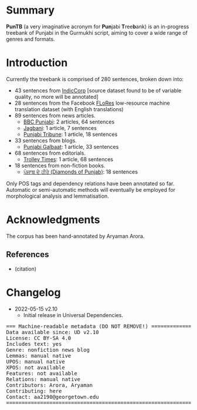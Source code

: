 # Summary
**PunTB** (a very imaginative acronym for **Pun**jabi **T**ree**b**ank) is an in-progress treebank of Punjabi in the Gurmukhi script, aiming to cover a wide range of genres and formats.


# Introduction
Currently the treebank is comprised of 280 sentences, broken down into:

- 43 sentences from [IndicCorp](https://indicnlp.ai4bharat.org/corpora/) [source dataset found to be of variable quality, no more will be annotated]
- 28 sentences from the Facebook [FLoRes](https://ai.facebook.com/tools/flores/) low-resource machine translation dataset (with English translations)
- 89 sentences from news articles.
  - [BBC Punjabi](https://bbc.com/punjabi): 2 articles, 64 sentences
  - [Jagbani](https://jagbani.punjabkesari.in/): 1 article, 7 sentences
  - [Punjabi Tribune](https://www.punjabitribuneonline.com/): 1 article, 18 sentences
- 33 sentences from blogs.
  - [Punjabi Galbaat](http://punjabigalbaat.blogspot.com/): 1 article, 33 sentences
- 68 sentences from editorials.
  - [Trolley Times](https://www.trolleytimes.online/): 1 article, 68 sentences
- 18 sentences from non-fiction books.
  - [ਪੰਜਾਬ ਦੇ ਹੀਰੇ (Diamonds of Punjab)](https://pa.wikisource.org/wiki/%E0%A8%AA%E0%A9%B0%E0%A8%9C%E0%A8%BE%E0%A8%AC_%E0%A8%A6%E0%A9%87_%E0%A8%B9%E0%A9%80%E0%A8%B0%E0%A9%87): 18 sentences

Only POS tags and dependency relations have been annotated so far. Automatic or semi-automatic methods will eventually be employed for morphological analysis and lemmatisation.

# Acknowledgments
The corpus has been hand-annotated by Aryaman Arora.

## References

* (citation)


# Changelog

* 2022-05-15 v2.10
  * Initial release in Universal Dependencies.


<pre>
=== Machine-readable metadata (DO NOT REMOVE!) ================================
Data available since: UD v2.10
License: CC BY-SA 4.0
Includes text: yes
Genre: nonfiction news blog
Lemmas: manual native
UPOS: manual native
XPOS: not available
Features: not available
Relations: manual native
Contributors: Arora, Aryaman
Contributing: here
Contact: aa2190@georgetown.edu
===============================================================================
</pre>
